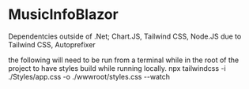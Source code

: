 # MusicInfoBlazor

Dependentcies outside of .Net;
Chart.JS,
Tailwind CSS,
Node.JS due to Tailwind CSS,
Autoprefixer

the following will need to be run from a terminal while in the root of the project to have styles build while running locally.
npx tailwindcss -i ./Styles/app.css -o ./wwwroot/styles.css --watch 

